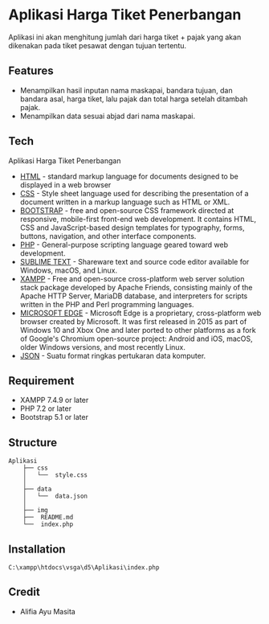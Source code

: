 # Aplikasi Harga Tiket Penerbangan
Aplikasi ini akan menghitung jumlah dari harga tiket + pajak yang akan dikenakan pada tiket pesawat dengan tujuan tertentu.

## Features
- Menampilkan hasil inputan nama maskapai, bandara tujuan, dan bandara asal, harga tiket, lalu pajak dan total harga setelah ditambah pajak.
- Menampilkan data sesuai abjad dari nama maskapai.

## Tech
Aplikasi Harga Tiket Penerbangan
* [HTML](https://html.com) -  standard markup language for documents designed to be displayed in a web browser
* [CSS](https://en.wikipedia.o) -   Style sheet language used for describing the presentation of a document written in a markup language such as HTML or XML.
* [BOOTSTRAP](https://www.google.com/url?sa=t&rct=j&q=&esrc=s&source=web&cd=&cad=rja&uact=8&ved=2ahUKEwjY-qem8qv9AhWEILcAHaEuDrcQFnoECAkQAQ&url=https%3A%2F%2Fgetbootstrap.com%2F&usg=AOvVaw3s0qqZzEfHTiGFr9v0jCTN) - free and open-source CSS framework directed at responsive, mobile-first front-end web development. It contains HTML, CSS and JavaScript-based design templates for typography, forms, buttons, navigation, and other interface components.
* [PHP](https://www.php.net) - General-purpose scripting language geared toward web development. 
* [SUBLIME TEXT](https://www.sublimetext.com) - Shareware text and source code editor available for Windows, macOS, and Linux.
* [XAMPP](https://www.apachefriends.org) - Free and open-source cross-platform web server solution stack package developed by Apache Friends, consisting mainly of the Apache HTTP Server, MariaDB database, and interpreters for scripts written in the PHP and Perl programming languages.
* [MICROSOFT EDGE](https://www.microsoft.com) - Microsoft Edge is a proprietary, cross-platform web browser created by Microsoft. It was first released in 2015 as part of Windows 10 and Xbox One and later ported to other platforms as a fork of Google's Chromium open-source project: Android and iOS, macOS, older Windows versions, and most recently Linux.
* [JSON](https://www.json.org) - Suatu format ringkas pertukaran data komputer. 

## Requirement
* XAMPP 7.4.9 or later
* PHP 7.2 or later
* Bootstrap 5.1 or later

## Structure

```
Aplikasi
    ├── css
    │   └──  style.css
    │
    ├── data
    │   └──  data.json
    │
    ├── img
    ├──  README.md
    └──  index.php
```

## Installation
    C:\xampp\htdocs\vsga\d5\Aplikasi\index.php
    
## Credit

* Alifia Ayu Masita
